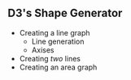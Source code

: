 ## D3's Shape Generator

* Creating a line graph
  * Line generation
  * Axises
* Creating *two* lines
* Creating an area graph
